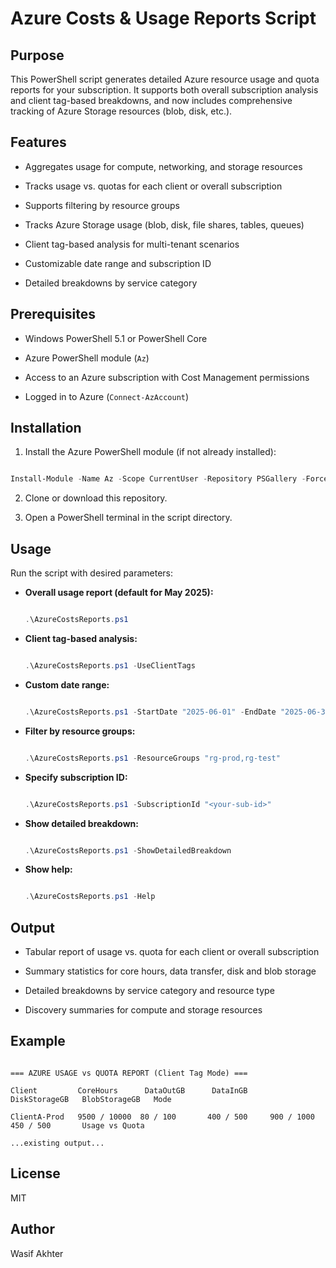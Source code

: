 # Azure Costs & Usage Reports Script

## Purpose

This PowerShell script generates detailed Azure resource usage and quota reports for your subscription. It supports both overall subscription analysis and client tag-based breakdowns, and now includes comprehensive tracking of Azure Storage resources (blob, disk, etc.).

## Features

- Aggregates usage for compute, networking, and storage resources

- Tracks usage vs. quotas for each client or overall subscription

- Supports filtering by resource groups

- Tracks Azure Storage usage (blob, disk, file shares, tables, queues)

- Client tag-based analysis for multi-tenant scenarios

- Customizable date range and subscription ID

- Detailed breakdowns by service category

## Prerequisites

- Windows PowerShell 5.1 or PowerShell Core

- Azure PowerShell module (`Az`)

- Access to an Azure subscription with Cost Management permissions

- Logged in to Azure (`Connect-AzAccount`)

## Installation

1. Install the Azure PowerShell module (if not already installed):

  ```powershell

  Install-Module -Name Az -Scope CurrentUser -Repository PSGallery -Force

  ```

2. Clone or download this repository.

3. Open a PowerShell terminal in the script directory.

## Usage

Run the script with desired parameters:

- **Overall usage report (default for May 2025):**

  ```powershell

  .\AzureCostsReports.ps1

  ```

- **Client tag-based analysis:**

  ```powershell

  .\AzureCostsReports.ps1 -UseClientTags

  ```

- **Custom date range:**

  ```powershell

  .\AzureCostsReports.ps1 -StartDate "2025-06-01" -EndDate "2025-06-30"

  ```

- **Filter by resource groups:**

  ```powershell

  .\AzureCostsReports.ps1 -ResourceGroups "rg-prod,rg-test"

  ```

- **Specify subscription ID:**

  ```powershell

  .\AzureCostsReports.ps1 -SubscriptionId "<your-sub-id>"

  ```

- **Show detailed breakdown:**

  ```powershell

  .\AzureCostsReports.ps1 -ShowDetailedBreakdown

  ```

- **Show help:**

  ```powershell

  .\AzureCostsReports.ps1 -Help

  ```

## Output

- Tabular report of usage vs. quota for each client or overall subscription

- Summary statistics for core hours, data transfer, disk and blob storage

- Detailed breakdowns by service category and resource type

- Discovery summaries for compute and storage resources

## Example

```

=== AZURE USAGE vs QUOTA REPORT (Client Tag Mode) ===

Client         CoreHours      DataOutGB      DataInGB      DiskStorageGB   BlobStorageGB   Mode

ClientA-Prod   9500 / 10000  80 / 100       400 / 500     900 / 1000      450 / 500       Usage vs Quota

...existing output...

```

## License

MIT

## Author

Wasif Akhter
